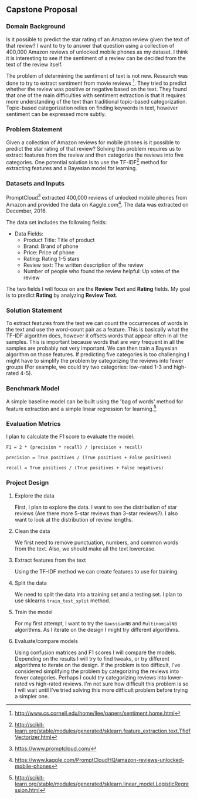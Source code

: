
## Capstone Proposal

### Domain Background
Is it possible to predict the star rating of an Amazon review given the text of that review? I want to try to answer that question using a collection of 400,000 Amazon reviews of unlocked mobile phones as my dataset. I think it is interesting to see if the sentiment of a review can be decided from the text of the review itself.

The problem of determining the sentiment of text is not new. Research was done to try to extract sentiment from movie reviews [^1]. They tried to predict whether the review was positive or negative based on the text. They found that one of the main difficulties with sentiment extraction is that it requires more understanding of the text than traditional topic-based categorization. Topic-based categorization relies on finding keywords in text, however sentiment can be expressed more subtly. 

[^1]: http://www.cs.cornell.edu/home/llee/papers/sentiment.home.html
[^6]: http://www.kdnuggets.com/2017/01/data-mining-amazon-mobile-phone-reviews-interesting-insights.html

### Problem Statement
Given a collection of Amazon reviews for mobile phones is it possible to predict the star rating of that review? Solving this problem requires us to extract features from the review and then categorize the reviews into five categories. One potential solution is to use the TF-IDF[^2] method for extracting features and a Bayesian model for learning.

[^2]: http://scikit-learn.org/stable/modules/generated/sklearn.feature_extraction.text.TfidfVectorizer.html

### Datasets and Inputs
PromptCloud[^3] extracted 400,000 reviews of unlocked mobile phones from Amazon and provided the data on Kaggle.com[^4]. The data was extracted on December, 2016.

The data set includes the following fields:

- Data Fields:
    - Product Title: Title of product
    - Brand: Brand of phone
    - Price: Price of phone
    - Rating: Rating 1-5 stars
    - Review text: The written description of the review
    - Number of people who found the review helpful: Up votes of the review

The two fields I will focus on are the **Review Text** and **Rating** fields. My goal is to predict **Rating** by analyzing **Review Text**.

[^3]: https://www.promptcloud.com/
[^4]: https://www.kaggle.com/PromptCloudHQ/amazon-reviews-unlocked-mobile-phones

### Solution Statement
To extract features from the text we can count the occurrences of words in the text and use the word-count pair as a feature. This is basically what the TF-IDF algorithm does, however it offsets words that appear often in all the samples. This is important because words that are very frequent in all the samples are probably not very important. We can then train a Bayesian algorithm on those features. If predicting five categories is too challenging I might have to simplify the problem by categorizing the reviews into fewer groups (For example, we could try two categories: low-rated 1-3 and high-rated 4-5).

### Benchmark Model
A simple baseline model can be built using the 'bag of words' method for feature extraction and a simple linear regression for learning.[^5]

[^5]: http://scikit-learn.org/stable/modules/generated/sklearn.linear_model.LogisticRegression.html

### Evaluation Metrics
I plan to calculate the F1 score to evaluate the model.

`F1 = 2 * (precision * recall) / (precision + recall)`

`precision = True positives / (True positives + False positives)`

`recall = True positives / (True positives + False negatives)`

### Project Design
1. Explore the data

    First, I plan to explore the data. I want to see the distribution of star reviews (Are there more 5-star reviews than 3-star reviews?). I also want to look at the distribution of review lengths.

2. Clean the data

    We first need to remove punctuation, numbers, and common words from the text. Also, we should make all the text lowercase.

3. Extract features from the text

    Using the TF-IDF method we can create features to use for training.

4. Split the data

    We need to split the data into a training set and a testing set. I plan to use sklearns `train_test_split` method.

6. Train the model

    For my first attempt, I want to try the `GaussianNB` and `MultinomialNB` algorithms. As I iterate on the design I might try different algorithms.

7. Evaluate/compare models

    Using confusion matrices and F1 scores I will compare the models. Depending on the results I will try to find tweaks, or try different algorithms to iterate on the design. If the problem is too difficult, I've considered simplifying the problem by categorizing the reviews into fewer categories. Perhaps I could try categorizing reviews into lower-rated vs high-rated reviews. I'm not sure how difficult this problem is so I will wait until I've tried solving this more difficult problem before trying a simpler one.

